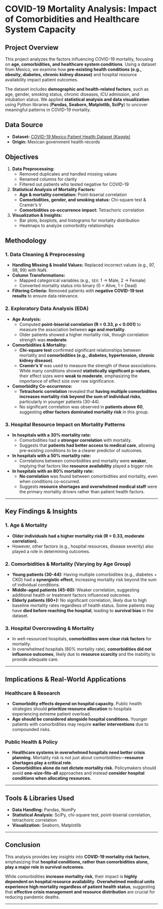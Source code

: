 # **COVID-19 Mortality Analysis: Impact of Comorbidities and Healthcare System Capacity**  

## **Project Overview**  
This project analyzes the factors influencing COVID-19 mortality, focusing on **age, comorbidities, and healthcare system conditions**. Using a dataset from Mexico, we examine how **pre-existing health conditions (e.g., obesity, diabetes, chronic kidney disease)** and hospital resource availability impact patient outcomes.  

The dataset includes **demographic and health-related factors**, such as age, gender, smoking status, chronic diseases, ICU admission, and intubation status. We applied **statistical analysis and data visualization** using Python libraries (**Pandas, Seaborn, Matplotlib, SciPy**) to uncover meaningful patterns in COVID-19 mortality.  

## **Data Source**  
- **Dataset:** [COVID-19 Mexico Patient Health Dataset (Kaggle)](https://www.kaggle.com/datasets/riteshahlawat/covid19-mexico-patient-health-dataset)  
- **Origin:** Mexican government health records  

## **Objectives**  
1. **Data Preprocessing:**  
   - Removed duplicates and handled missing values  
   - Renamed columns for clarity  
   - Filtered out patients who tested negative for COVID-19  
2. **Statistical Analysis of Mortality Factors:**  
   - **Age & mortality correlation:** Point-biserial correlation  
   - **Comorbidities, gender, and smoking status:** Chi-square test & Cramér’s V  
   - **Comorbidities co-occurrence impact:** Tetrachoric correlation  
3. **Visualization & Insights:**  
   - Bar plots, boxplots, and histograms for mortality distribution  
   - Heatmaps to analyze comorbidity relationships  

## **Methodology**  
### **1. Data Cleaning & Preprocessing**  
- **Handling Missing & Invalid Values:** Replaced incorrect values (e.g., 97, 98, 99) with NaN.  
- **Column Transformations:**  
  - Mapped categorical variables (e.g., `SEX`: 1 → Male, 2 → Female)  
  - Converted mortality status into binary (0 = Alive, 1 = Dead)  
- **Filtering Criteria:** Removed patients with **negative COVID-19 test results** to ensure data relevance.  

### **2. Exploratory Data Analysis (EDA)**  
- **Age Analysis:**  
  - Computed **point-biserial correlation (R = 0.33, p < 0.001)** to measure the association between **age and mortality**.  
  - Older patients showed a higher mortality risk, though correlation strength was **moderate**.  
- **Comorbidities & Mortality:**  
  - **Chi-square test** confirmed significant relationships between mortality and **comorbidities (e.g., diabetes, hypertension, chronic kidney disease)**.  
  - **Cramér’s V** was used to measure the strength of these associations. While many conditions showed **statistically significant p-values**, their effect sizes were **weak to moderate**, emphasizing the importance of effect size over raw significance.  
- **Comorbidity Co-occurrence:**  
  - **Tetrachoric correlation** revealed that **having multiple comorbidities increases mortality risk beyond the sum of individual risks**, particularly in younger patients (30-44).  
  - No significant correlation was observed in **patients above 60**, suggesting **other factors dominated mortality risk** in this group.  

### **3. Hospital Resource Impact on Mortality Patterns**  
- **In hospitals with a 30% mortality rate:**  
  - Comorbidities had a **stronger correlation** with mortality.  
  - Suggests that **patients had better access to medical care**, allowing pre-existing conditions to be a clearer predictor of outcomes.  
- **In hospitals with a 50% mortality rate:**  
  - Correlations between comorbidities and mortality were **weaker**, implying that factors like **resource availability** played a bigger role.  
- **In hospitals with an 80% mortality rate:**  
  - **No correlation** was found between comorbidities and mortality, even when conditions co-occurred.  
  - Suggests **resource shortages and overwhelmed medical staff** were the primary mortality drivers rather than patient health factors.  

---

## **Key Findings & Insights**  

### **1. Age & Mortality**  
- **Older individuals had a higher mortality risk (R = 0.33, moderate correlation).**  
- However, other factors (e.g., hospital resources, disease severity) also played a role in determining outcomes.  

### **2. Comorbidities & Mortality (Varying by Age Group)**  
- **Young patients (30-44):** Having multiple comorbidities (e.g., diabetes + CKD) had a **synergistic effect**, increasing mortality risk beyond the sum of individual conditions.  
- **Middle-aged patients (45-60):** Weaker correlation, suggesting additional health or treatment factors influenced outcomes.  
- **Elderly patients (60+):** No significant correlation, likely due to high baseline mortality rates regardless of health status. Some patients may have **died before reaching the hospital**, leading to **survival bias** in the dataset.  

### **3. Hospital Overcrowding & Mortality**  
- In well-resourced hospitals, **comorbidities were clear risk factors** for mortality.  
- In overwhelmed hospitals (80% mortality rate), **comorbidities did not influence outcomes**, likely due to **resource scarcity** and the inability to provide adequate care.  

---

## **Implications & Real-World Applications**  

### **Healthcare & Research**  
- **Comorbidity effects depend on hospital capacity.** Public health strategies should **prioritize resource allocation** to hospitals experiencing extreme patient overload.  
- **Age should be considered alongside hospital conditions.** Younger patients with comorbidities may require **earlier interventions** due to compounded risks.  

### **Public Health & Policy**  
- **Healthcare systems in overwhelmed hospitals need better crisis planning.** Mortality risk is not just about comorbidities—**resource shortages play a critical role**.  
- **Comorbidities alone do not dictate mortality risk.** Policymakers should avoid **one-size-fits-all** approaches and instead **consider hospital conditions when allocating resources.**  

---

## **Tools & Libraries Used**  
- **Data Handling:** Pandas, NumPy  
- **Statistical Analysis:** SciPy, chi-square test, point-biserial correlation, tetrachoric correlation  
- **Visualization:** Seaborn, Matplotlib  

---

## **Conclusion**  
This analysis provides key insights into **COVID-19 mortality risk factors**, emphasizing that **hospital conditions, rather than comorbidities alone, play a major role in survival outcomes**.  

While comorbidities **increase mortality risk**, their impact is **highly dependent on hospital resource availability**. **Overwhelmed medical units experience high mortality regardless of patient health status**, suggesting that **effective crisis management and resource distribution** are crucial for reducing pandemic deaths.  

---
